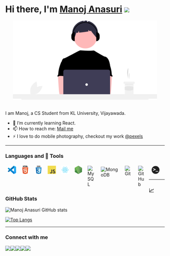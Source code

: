 # Hi there, I'm [Manoj Anasuri][website] <img src="https://raw.githubusercontent.com/MartinHeinz/MartinHeinz/master/wave.gif" width="50">

<div align="center"> 
 <img src="header.svg" height = "250em"/> 
</div>
<br>


I am Manoj, a CS Student from KL University, Vijayawada. 
- 🌱 I’m currently learning React.
- 📫 How to reach me:  [Mail me](mailto:manojanasuri16+github@gmail.com "manojanasuri16+github@gmail.com") 
- ⚡ I love to do mobile photography, checkout my work [@pexels][pexels]

---
### Languages and 🔧 Tools
<div>

<img align="left" alt="Visual Studio Code" width="26px" style="padding:5px 8px" src="https://raw.githubusercontent.com/github/explore/80688e429a7d4ef2fca1e82350fe8e3517d3494d/topics/visual-studio-code/visual-studio-code.png" />

<img align="left" alt="HTML5" width="26px" style="padding:5px 8px" src="https://raw.githubusercontent.com/github/explore/80688e429a7d4ef2fca1e82350fe8e3517d3494d/topics/html/html.png" />

<img align="left" alt="CSS3" width="26px" style="padding:5px 8px" src="https://raw.githubusercontent.com/github/explore/80688e429a7d4ef2fca1e82350fe8e3517d3494d/topics/css/css.png"/>

<img align="left" alt="JavaScript" width="26px" style="padding:5px 8px" src="https://raw.githubusercontent.com/github/explore/80688e429a7d4ef2fca1e82350fe8e3517d3494d/topics/javascript/javascript.png"/>

<img align="left" alt="React" width="26px" style="padding:5px 8px" src="https://raw.githubusercontent.com/github/explore/80688e429a7d4ef2fca1e82350fe8e3517d3494d/topics/react/react.png"/>

<img align="left" alt="Node.js" width="26px" style="padding:5px 8px" src="https://raw.githubusercontent.com/github/explore/80688e429a7d4ef2fca1e82350fe8e3517d3494d/topics/nodejs/nodejs.png"/>


<img align="left" alt="MySQL" width="26px" style="padding:5px 8px" src="https://cdn-icons-png.flaticon.com/512/919/919836.png"/>

<img align="left" alt="MongoDB" width="60px" style="padding:8px 8px 5px 8px" src="https://webimages.mongodb.com/_com_assets/cms/kpo5kblefbjq79065-Horizontal_Default.svg?auto=format%252Ccompress" />

<img align="left" alt="Git" width="26px" style="padding:5px 8px" src="https://cdn-icons-png.flaticon.com/512/2111/2111288.png" />

<img align="left" alt="GitHub" width="26px" style="padding:5px 8px" src="https://cdn-icons-png.flaticon.com/512/889/889111.png" />

<img align="left" alt="Terminal" width="26px" style="padding:5px 8px" src="https://raw.githubusercontent.com/github/explore/80688e429a7d4ef2fca1e82350fe8e3517d3494d/topics/terminal/terminal.png" />

<br><br>
<div>


---
### &#x1f4c8; GitHub Stats

![Manoj Anasuri GitHub stats](https://github-readme-stats.vercel.app/api?username=manojanasuri16&show_icons=true&theme=radical)


[![Top Langs](https://github-readme-stats.vercel.app/api/top-langs/?username=manojanasuri16&layout=compact&theme=radical)](https://github.com/manojanasuri16/github-readme-stats)

---

### Connect with me

<div align="center">

[<img align="left" src="https://img.shields.io/badge/linkedin-%231E77B5.svg?&style=for-the-badge&logo=linkedin&logoColor=white">][linkedin]

[<img align="left" src="https://img.shields.io/badge/github-%2324292e.svg?&style=for-the-badge&logo=github&logoColor=white">][github]

[<img align="left" src="https://img.shields.io/badge/twitter-%2300acee.svg?&style=for-the-badge&logo=twitter&logoColor=white">][twitter]

[<img align="left" src="https://img.shields.io/badge/medium-%23292929.svg?&style=for-the-badge&logo=medium&logoColor=white">][medium]

[<img align="left" src="https://img.shields.io/badge/pexels-%23000000.svg?&style=for-the-badge&logo=pexels&logoColor=#05a081">][pexels]

</div>

<!-- Links -->
[github]: https://github.com/manojanasuri16 "github.com/manojanasuri16" 
[website]: https://manojanasuri.netlify.com "manojanasuri.netlify.com"
[twitter]: https://twitter.com/intent/follow?original_referer=https%3A%2F%2Fgithub.com%2Fmanojanasuri16&screen_name=manojanasuri16 "twitter.com/manojanasuri16" 
[pexels]: https://www.pexels.com/@manoj-anasuri-1819020 "pexels.com/@manoj-anasuri-1819020"
[youtube]: https://www.youtube.com/channel/UCyshFWIUhGrrhrUEV6lArKw "manojanasuri-youtube"
[linkedin]: https://linkedin.com/in/manojanasuri16 "linkedin.com/in/manojanasuri16"
[medium]: https://manojanasuri16.medium.com/ "manojanasuri16.medium.com/"
